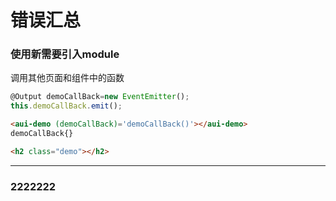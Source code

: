 # 错误汇总

### 使用新需要引入module
调用其他页面和组件中的函数
```javascript
@Output demoCallBack=new EventEmitter(); 
this.demoCallBack.emit();
```

```html
<aui-demo (demoCallBack)='demoCallBack()'></aui-demo>
demoCallBack{}
```

```html
<h2 class="demo"></h2>
```
---
### 2222222
